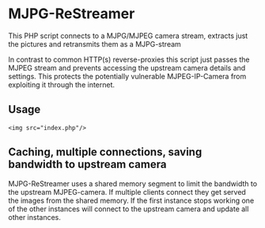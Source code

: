 # MJPG-ReStreamer
This PHP script connects to a MJPG/MJPEG camera stream, extracts just the pictures and retransmits them as a MJPG-stream

In contrast to common HTTP(s) reverse-proxies this script just passes the MJPEG stream and prevents accessing the upstream camera details and settings. This protects the potentially vulnerable MJPEG-IP-Camera from exploiting it through the internet.

## Usage
```
<img src="index.php"/>
```

## Caching, multiple connections, saving bandwidth to upstream camera
MJPG-ReStreamer uses a shared memory segment to limit the bandwidth to the upstream MJPEG-camera. If multiple clients connect they get served the images from the shared memory. If the first instance stops working one of the other instances will connect to the upstream camera and update all other instances.
